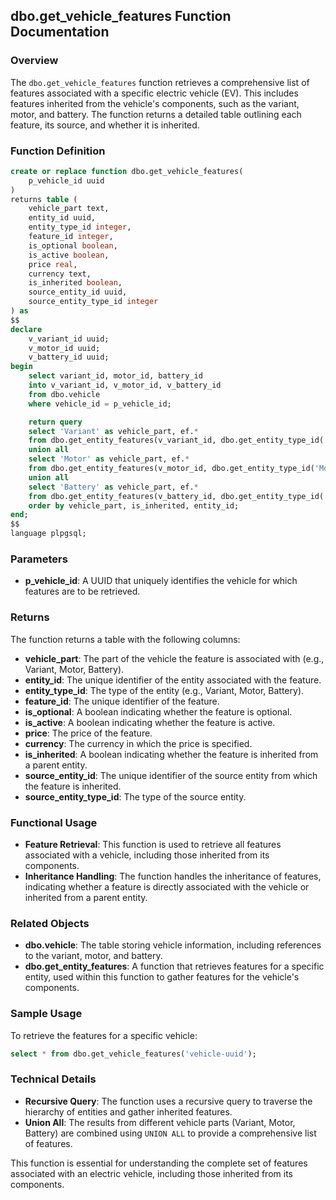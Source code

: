 ## dbo.get_vehicle_features Function Documentation

### Overview

The `dbo.get_vehicle_features` function retrieves a comprehensive list of features associated with a specific electric vehicle (EV). This includes features inherited from the vehicle's components, such as the variant, motor, and battery. The function returns a detailed table outlining each feature, its source, and whether it is inherited.

### Function Definition

```sql
create or replace function dbo.get_vehicle_features(
    p_vehicle_id uuid
)
returns table (
    vehicle_part text,
    entity_id uuid,
    entity_type_id integer,
    feature_id integer,
    is_optional boolean,
    is_active boolean,
    price real,
    currency text,
    is_inherited boolean,
    source_entity_id uuid,
    source_entity_type_id integer
) as
$$
declare
    v_variant_id uuid;
    v_motor_id uuid;
    v_battery_id uuid;
begin
    select variant_id, motor_id, battery_id
    into v_variant_id, v_motor_id, v_battery_id
    from dbo.vehicle
    where vehicle_id = p_vehicle_id;

    return query
    select 'Variant' as vehicle_part, ef.*
    from dbo.get_entity_features(v_variant_id, dbo.get_entity_type_id('Variant')) ef
    union all
    select 'Motor' as vehicle_part, ef.*
    from dbo.get_entity_features(v_motor_id, dbo.get_entity_type_id('Motor')) ef
    union all
    select 'Battery' as vehicle_part, ef.*
    from dbo.get_entity_features(v_battery_id, dbo.get_entity_type_id('Battery')) ef
    order by vehicle_part, is_inherited, entity_id;
end;
$$
language plpgsql;
```

### Parameters

- **p_vehicle_id**: A UUID that uniquely identifies the vehicle for which features are to be retrieved.

### Returns

The function returns a table with the following columns:

- **vehicle_part**: The part of the vehicle the feature is associated with (e.g., Variant, Motor, Battery).
- **entity_id**: The unique identifier of the entity associated with the feature.
- **entity_type_id**: The type of the entity (e.g., Variant, Motor, Battery).
- **feature_id**: The unique identifier of the feature.
- **is_optional**: A boolean indicating whether the feature is optional.
- **is_active**: A boolean indicating whether the feature is active.
- **price**: The price of the feature.
- **currency**: The currency in which the price is specified.
- **is_inherited**: A boolean indicating whether the feature is inherited from a parent entity.
- **source_entity_id**: The unique identifier of the source entity from which the feature is inherited.
- **source_entity_type_id**: The type of the source entity.

### Functional Usage

- **Feature Retrieval**: This function is used to retrieve all features associated with a vehicle, including those inherited from its components.
- **Inheritance Handling**: The function handles the inheritance of features, indicating whether a feature is directly associated with the vehicle or inherited from a parent entity.

### Related Objects

- **dbo.vehicle**: The table storing vehicle information, including references to the variant, motor, and battery.
- **dbo.get_entity_features**: A function that retrieves features for a specific entity, used within this function to gather features for the vehicle's components.

### Sample Usage

To retrieve the features for a specific vehicle:

```sql
select * from dbo.get_vehicle_features('vehicle-uuid');
```

### Technical Details

- **Recursive Query**: The function uses a recursive query to traverse the hierarchy of entities and gather inherited features.
- **Union All**: The results from different vehicle parts (Variant, Motor, Battery) are combined using `UNION ALL` to provide a comprehensive list of features.

This function is essential for understanding the complete set of features associated with an electric vehicle, including those inherited from its components.